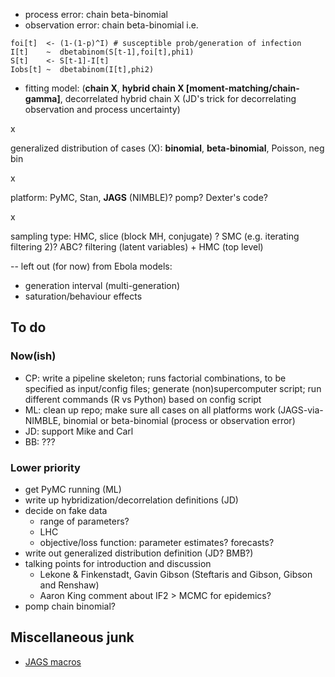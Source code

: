 - process error: chain beta-binomial
- observation error: chain beta-binomial
i.e.
```
foi[t]  <- (1-(1-p)^I) # susceptible prob/generation of infection
I[t]    ~  dbetabinom(S[t-1],foi[t],phi1)
S[t]    <- S[t-1]-I[t]
Iobs[t] ~  dbetabinom(I[t],phi2)
```

- fitting model: (**chain X**, **hybrid chain X [moment-matching/chain-gamma]**, decorrelated hybrid chain X (JD's trick for decorrelating observation and process uncertainty)

x

generalized distribution of cases (X): **binomial**, **beta-binomial**, Poisson, neg bin

x

platform: PyMC, Stan, **JAGS** (NIMBLE)? pomp? Dexter's code?

x

sampling type: HMC, slice (block MH, conjugate) ? SMC (e.g. iterating filtering 2)? ABC? filtering (latent variables) + HMC (top level)

--
left out (for now) from Ebola models:
  - generation interval (multi-generation) 
  - saturation/behaviour effects


## To do

### Now(ish)

- CP: write a pipeline skeleton; runs factorial combinations, to be specified as input/config files; generate (non)supercomputer script; run different commands (R vs Python) based on config script
- ML: clean up repo; make sure all cases on all platforms work (JAGS-via-NIMBLE, binomial or beta-binomial (process or observation error)
- JD: support Mike and Carl
- BB: ???

### Lower priority

  - get PyMC running (ML)
  - write up hybridization/decorrelation definitions (JD)
  - decide on fake data
      - range of parameters?
      - LHC
      - objective/loss function: parameter estimates? forecasts?
  - write out generalized distribution definition (JD? BMB?)
  - talking points for introduction and discussion
      - Lekone & Finkenstadt, Gavin Gibson (Steftaris and Gibson, Gibson and Renshaw)
      - Aaron King comment about IF2 > MCMC for epidemics?
  - pomp chain binomial?
  

##  Miscellaneous junk

- [JAGS macros](http://stats.stackexchange.com/questions/85690/how-to-conditionally-run-element-of-jags-script-based-on-user-supplied-variable)

